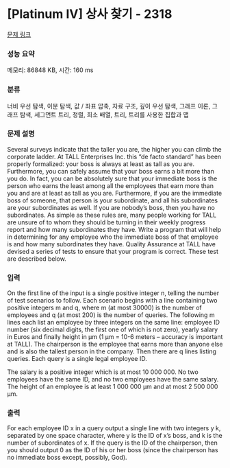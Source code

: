 # [Platinum IV] 상사 찾기 - 2318 

[문제 링크](https://www.acmicpc.net/problem/2318) 

### 성능 요약

메모리: 86848 KB, 시간: 160 ms

### 분류

너비 우선 탐색, 이분 탐색, 값 / 좌표 압축, 자료 구조, 깊이 우선 탐색, 그래프 이론, 그래프 탐색, 세그먼트 트리, 정렬, 희소 배열, 트리, 트리를 사용한 집합과 맵

### 문제 설명

<p>Several surveys indicate that the taller you are, the higher you can climb the corporate ladder. At TALL Enterprises Inc. this “de facto standard” has been properly formalized: your boss is always at least as tall as you are. Furthermore, you can safely assume that your boss earns a bit more than you do. In fact, you can be absolutely sure that your immediate boss is the person who earns the least among all the employees that earn more than you and are at least as tall as you are. Furthermore, if you are the immediate boss of someone, that person is your subordinate, and all his subordinates are your subordinates as well. If you are nobody’s boss, then you have no subordinates. As simple as these rules are, many people working for TALL are unsure of to whom they should be turning in their weekly progress report and how many subordinates they have. Write a program that will help in determining for any employee who the immediate boss of that employee is and how many subordinates they have. Quality Assurance at TALL have devised a series of tests to ensure that your program is correct. These test are described below.</p>

### 입력 

 <p>On the first line of the input is a single positive integer n, telling the number of test scenarios to follow. Each scenario begins with a line containing two positive integers m and q, where m (at most 30000) is the number of employees and q (at most 200) is the number of queries. The following m lines each list an employee by three integers on the same line: employee ID number (six decimal digits, the first one of which is not zero), yearly salary in Euros and finally height in µm (1 µm = 10-6 meters – accuracy is important at TALL). The chairperson is the employee that earns more than anyone else and is also the tallest person in the company. Then there are q lines listing queries. Each query is a single legal employee ID.</p>

<p>The salary is a positive integer which is at most 10 000 000. No two employees have the same ID, and no two employees have the same salary. The height of an employee is at least 1 000 000 µm and at most 2 500 000 µm.</p>

### 출력 

 <p>For each employee ID x in a query output a single line with two integers y k, separated by one space character, where y is the ID of x’s boss, and k is the number of subordinates of x. If the query is the ID of the chairperson, then you should output 0 as the ID of his or her boss (since the chairperson has no immediate boss except, possibly, God).</p>

